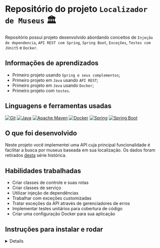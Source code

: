 # Repositório do projeto `Localizador de Museus` 🏛️️

Repositório possuí projeto desenvolvido abordando conceitos
de `Injeção de dependencia`, `API REST com Spring`, `Spring Boot`, `Exceções`, `Testes com JUnit5` e `Docker`.

## Informações de aprendizados

- Primeiro projeto usando `Spring e seus complementos`;
- Primeiro projeto em `Java` usando `API REST`;
- Primeiro projeto em `Java` usando `Docker`;
- Primeiro projeto com `testes`.

## Linguagens e ferramentas usadas

[![Git][Git-logo]][Git-url]
[![Java][Java-logo]][Java-url]
[![Apache Maven][Apache Maven-logo]][Apache Maven-url]
[![Docker][Docker-logo]][Docker-url]
[![Spring][Spring-logo]][Spring-url]
[![Spring Boot][Spring boot-logo]][Spring boot-url]

## O que foi desenvolvido

Neste projeto você implementei uma API cuja principal funcionalidade é facilitar a busca por museus baseada em sua localização. Os dados foram retirados [desta](http://dados.cultura.gov.br/dataset/series-historicas-cadastro-nacional-de-museus) série histórica.

## Habilidades trabalhadas

- Criar classes de controle e suas rotas
- Criar classes de serviço
- Utilizar injeção de dependências
- Trabalhar com exceções customizadas
- Tratar exceções da API através de gerenciadores de erros
- Implementar testes unitários para cobertura de código
- Criar uma configuração Docker para sua aplicação

## Instruções para instalar e rodar

<details>

1. Clone o repositório (recomendado usar em SSH) e entre na pasta:

    ```bash
    git clone git@github.com:ludson96/localizador-de-museus.git
    cd sistema-votacao
    ```

1. Instale as dependências:

    ```bash
    mvn install
    ```
   
1. Caso não tenha java ou maven instalados, basta executar o `Docker` com o comando abaixo:

   ```bash
   #Comando para gerar imagem.
   docker build . -t multi-stage-image
   
   #Comando para executar o container usando a imagem gerada anteriormente. Irá executar o servidor Spring automaticamente e podendo ignorar o passo abaixo.
   docker run -p 8080:8080 --name multi-stage-container multi-stage-image
   ```
1. Para executar o servidor spring:

    ```bash
   mvn clean package
   java -jar target/museum-finder-1.0-SNAPSHOT.jar
    ```

</details>

[//]: # (## Detalhamento de execução)

[//]: # ()
[//]: # (<details>)

[//]: # ()
[//]: # (  <summary><strong>Museus</strong></summary>)

[//]: # ()
[//]: # (### Endpoints)

[//]: # ()
[//]: # (Abaixo você pode conferir um detalhamento dos endpoints utilizados no projeto. Para realizar as requisições HTTP e consultar o comportamento de cada endpoint, você pode utilizar o [Insomnia]&#40;https://insomnia.rest/download&#41;.)

[//]: # ()
[//]: # (### POST /museums)

[//]: # ()
[//]: # (- Retorna todos os carros registrados no banco de dados.)

[//]: # (- URL: `http://localhost:PORT/cars`)

[//]: # ()
[//]: # (### POST /cars)

[//]: # ()
[//]: # (- Adiciona um novo carro ao banco de dados.)

[//]: # (- URL: `http://localhost:PORT/cars`)

[//]: # (- O corpo da requisição deve seguir o formato abaixo:)

[//]: # ()
[//]: # (```)

[//]: # ({)

[//]: # (  "model": "Marea",)

[//]: # (  "year": 2002,)

[//]: # (  "color": "Black",)

[//]: # (  "status": true, // Não é obrigatório. Se não for inserido, o valor do status será 'false')

[//]: # (  "buyValue": 15.990,)

[//]: # (  "doorsQty": 4,)

[//]: # (  "seatsQty": 5)

[//]: # (})

[//]: # (```)

[//]: # ()
[//]: # (### GET /cars/:id)

[//]: # ()
[//]: # (- Retorna o carro cujo id foi passado na URL.)

[//]: # (- Exemplo de URL: `http://localhost:PORT/cars/634852326b35b59438fbea2f`)

[//]: # ()
[//]: # (### PUT /cars/:id)

[//]: # ()
[//]: # (- Atualiza o carro cujo id foi passado na URL.)

[//]: # (- Exemplo de URL: `http://localhost:PORT/cars/634852326b35b59438fbea2f`)

[//]: # (- O corpo da requisição deve seguir o formato abaixo:)

[//]: # ()
[//]: # (```)

[//]: # ({)

[//]: # (  "model": "Marea",)

[//]: # (  "year": 1992,)

[//]: # (  "color": "Red",)

[//]: # (  "status": true, // Não é obrigatório. Se não for inserido, o valor do status será 'false')

[//]: # (  "buyValue": 12.000,)

[//]: # (  "doorsQty": 2,)

[//]: # (  "seatsQty": 5)

[//]: # (})

[//]: # (```)

[//]: # ()
[//]: # (### DELETE /cars/:id)

[//]: # ()
[//]: # (- Remove do banco de dados o carro cujo id foi passado na URL.)

[//]: # (- Exemplo de URL: `http://localhost:PORT/cars/634852326b35b59438fbea2f`)

[//]: # ()
[//]: # (</details>)

[Git-logo]: https://img.shields.io/badge/git-%23F05033.svg?style=for-the-badge&logo=git&logoColor=white
[Git-url]: https://git-scm.com

[Java-logo]: https://img.shields.io/badge/java-%23ED8B00.svg?style=for-the-badge&logo=openjdk&logoColor=white
[Java-url]: https://www.java.com/pt-BR/

[Apache Maven-logo]: https://img.shields.io/badge/Apache%20Maven-C71A36?style=for-the-badge&logo=Apache%20Maven&logoColor=white
[Apache Maven-url]: https://maven.apache.org/

[Docker-logo]: https://img.shields.io/badge/docker-%230db7ed.svg?style=for-the-badge&logo=docker&logoColor=white
[Docker-url]: https://www.docker.com

[Spring-logo]: https://img.shields.io/badge/Spring-6DB33F.svg?style=for-the-badge&logo=Spring&logoColor=white
[Spring-url]: https://spring.io/

[Spring boot-logo]:https://img.shields.io/badge/Spring%20Boot-6DB33F.svg?style=for-the-badge&logo=Spring-Boot&logoColor=white
[Spring boot-url]: https://spring.io/projects/spring-boot